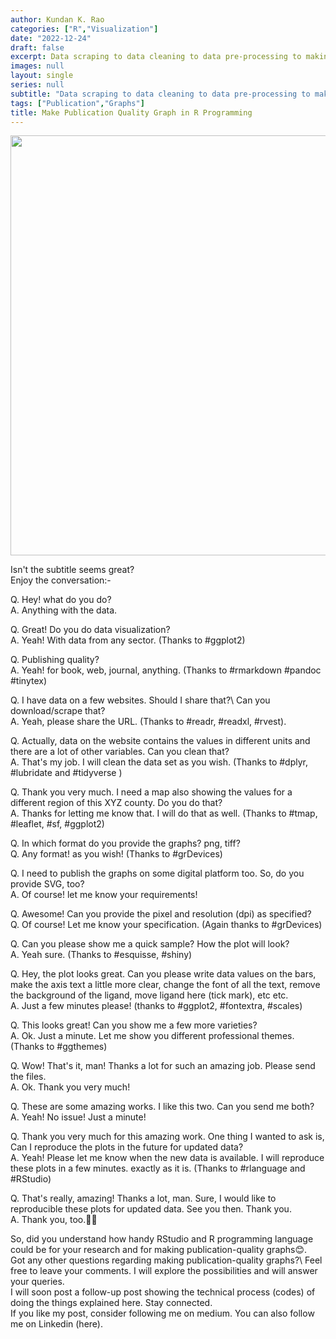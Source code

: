 ```yaml
---
author: Kundan K. Rao
categories: ["R","Visualization"]
date: "2022-12-24"
draft: false
excerpt: Data scraping to data cleaning to data pre-processing to making plots to exporting in multiple formats. Everything in Rstudio.
images: null
layout: single
series: null
subtitle: "Data scraping to data cleaning to data pre-processing to making plots to exporting in multiple formats. Everything in Rstudio."
tags: ["Publication","Graphs"]
title: Make Publication Quality Graph in R Programming
---
```

<img src="{{< blogdown/postref >}}publication-blog.png" width="672" />

Isn't the subtitle seems great?\
Enjoy the conversation:- 

Q. Hey! what do you do?\
A. Anything with the data.

Q. Great! Do you do data visualization?\
A. Yeah! With data from any sector. (Thanks to #ggplot2)

Q. Publishing quality?\
A. Yeah! for book, web, journal, anything. (Thanks to #rmarkdown #pandoc #tinytex)

Q. I have data on a few websites. Should I share that?\ Can you download/scrape that?\
A. Yeah, please share the URL. (Thanks to #readr, #readxl, #rvest).

Q. Actually, data on the website contains the values in different units and there are a lot of other variables. Can you clean that?\
A. That's my job. I will clean the data set as you wish. (Thanks to #dplyr, #lubridate and #tidyverse )

Q. Thank you very much. I need a map also showing the values for a different region of this XYZ county. Do you do that?\
A. Thanks for letting me know that. I will do that as well. (Thanks to #tmap, #leaflet, #sf, #ggplot2)

Q. In which format do you provide the graphs? png, tiff?\
Q. Any format! as you wish! (Thanks to #grDevices)

Q. I need to publish the graphs on some digital platform too. So, do you provide SVG, too?\
A. Of course! let me know your requirements!

Q. Awesome! Can you provide the pixel and resolution (dpi) as specified?\
Q. Of course! Let me know your specification. (Again thanks to #grDevices)

Q. Can you please show me a quick sample? How the plot will look?\
A. Yeah sure. (Thanks to #esquisse, #shiny)

Q. Hey, the plot looks great. Can you please write data values on the bars, make the axis text a little more clear, change the font of all the text, remove the background of the ligand, move ligand here (tick mark), etc etc.\
A. Just a few minutes please! (thanks to #ggplot2, #fontextra, #scales)

Q. This looks great! Can you show me a few more varieties?\
A. Ok. Just a minute. Let me show you different professional themes. (Thanks to #ggthemes)

Q. Wow! That's it, man! Thanks a lot for such an amazing job. Please send the files.\
A. Ok. Thank you very much!

Q. These are some amazing works. I like this two. Can you send me both?\
A. Yeah! No issue! Just a minute!

Q. Thank you very much for this amazing work. One thing I wanted to ask is, Can I reproduce the plots in the future for updated data?\
A. Yeah! Please let me know when the new data is available. I will reproduce these plots in a few minutes. exactly as it is. (Thanks to #rlanguage and #RStudio)

Q. That's really, amazing! Thanks a lot, man. Sure, I would like to reproducible these plots for updated data. See you then. Thank you.\
A. Thank you, too.🍹🍹

So, did you understand how handy RStudio and R programming language could be for your research and for making publication-quality graphs😊.\
Got any other questions regarding making publication-quality graphs?\ Feel free to leave your comments. I will explore the possibilities and will answer your queries.\
I will soon post a follow-up post showing the technical process (codes) of doing the things explained here. Stay connected.\
If you like my post, consider following me on medium. You can also follow me on Linkedin (here).
